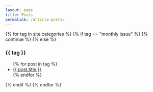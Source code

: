```yaml
---
layout: page
title: Posts
permalink: /article-posts/
---
```


<html>
{% for tag in site.categories %}
    {% if tag == "monthly issue" %}
        {% continue %}
    {% else %}
        <h3>{{ tag }}</h3>
        <ul>
        {% for post in tag %}
            <li><a href="{{ post.url }}">{{ post.title }}</a></li>
        {% endfor %}
        </ul>
    {% endif %}
{% endfor %}
</html>